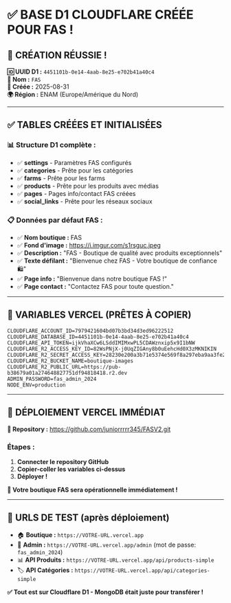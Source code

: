 # ✅ BASE D1 CLOUDFLARE CRÉÉE POUR FAS !

## 🎉 CRÉATION RÉUSSIE !

**🆔 UUID D1 :** `4451101b-0e14-4aab-8e25-e702b41a40c4`  
**🏪 Nom :** `FAS`  
**📅 Créée :** 2025-08-31  
**🌍 Région :** ENAM (Europe/Amérique du Nord)

---

## ✅ TABLES CRÉÉES ET INITIALISÉES

### **📊 Structure D1 complète :**
- ✅ **settings** - Paramètres FAS configurés
- ✅ **categories** - Prête pour les catégories
- ✅ **farms** - Prête pour les farms  
- ✅ **products** - Prête pour les produits avec médias
- ✅ **pages** - Pages info/contact FAS créées
- ✅ **social_links** - Prête pour les réseaux sociaux

### **📋 Données par défaut FAS :**
- ✅ **Nom boutique :** FAS
- ✅ **Fond d'image :** https://i.imgur.com/s1rsguc.jpeg
- ✅ **Description :** "FAS - Boutique de qualité avec produits exceptionnels"
- ✅ **Texte défilant :** "Bienvenue chez FAS - Votre boutique de confiance 🛍️"
- ✅ **Page info :** "Bienvenue dans notre boutique FAS !"
- ✅ **Page contact :** "Contactez FAS pour toute question."

---

## 🔧 VARIABLES VERCEL (PRÊTES À COPIER)

```env
CLOUDFLARE_ACCOUNT_ID=7979421604bd07b3bd34d3ed96222512
CLOUDFLARE_DATABASE_ID=4451101b-0e14-4aab-8e25-e702b41a40c4
CLOUDFLARE_API_TOKEN=ijkVhaXCw6LSddIMIMxwPL5CDAWznxip5x9I1bNW
CLOUDFLARE_R2_ACCESS_KEY_ID=82WsPNjX-j0UqZIGAny8b0uEehcHd0X3zMKNIKIN
CLOUDFLARE_R2_SECRET_ACCESS_KEY=28230e200a3b71e5374e569f8a297eba9aa3fe2e1097fdf26e5d9e340ded709d
CLOUDFLARE_R2_BUCKET_NAME=boutique-images
CLOUDFLARE_R2_PUBLIC_URL=https://pub-b38679a01a274648827751df94818418.r2.dev
ADMIN_PASSWORD=fas_admin_2024
NODE_ENV=production
```

---

## 🚀 DÉPLOIEMENT VERCEL IMMÉDIAT

**🔗 Repository :** https://github.com/juniorrrrr345/FASV2.git

### **Étapes :**
1. **Connecter le repository GitHub**
2. **Copier-coller les variables ci-dessus**
3. **Déployer !**

**🎯 Votre boutique FAS sera opérationnelle immédiatement !**

---

## 🧪 URLS DE TEST (après déploiement)

- 🏠 **Boutique :** `https://VOTRE-URL.vercel.app`
- 🔐 **Admin :** `https://VOTRE-URL.vercel.app/admin` (mot de passe: `fas_admin_2024`)
- 📊 **API Produits :** `https://VOTRE-URL.vercel.app/api/products-simple`
- 🏷️ **API Catégories :** `https://VOTRE-URL.vercel.app/api/categories-simple`

**✅ Tout est sur Cloudflare D1 - MongoDB était juste pour transférer !**